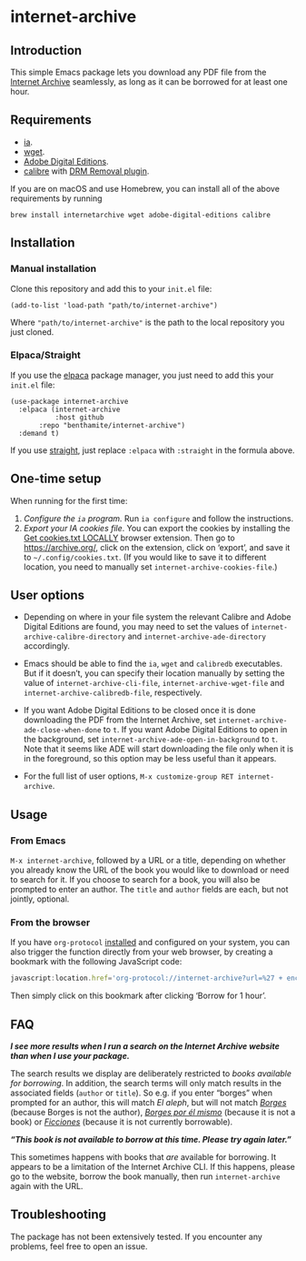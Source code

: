 # internet-archive

## Introduction

This simple Emacs package lets you download any PDF file from the [Internet Archive](https://archive.org/) seamlessly, as long as it can be borrowed for at least one hour.

## Requirements

- [ia](https://archive.org/developers/internetarchive/cli.html).
- [wget](https://www.gnu.org/software/wget/).
- [Adobe Digital Editions](https://www.adobe.com/solutions/ebook/digital-editions.html).
- [calibre](https://calibre-ebook.com/) with [DRM Removal plugin](https://www.epubor.com/calibre-drm-removal-plugins.html).

If you are on macOS and use Homebrew, you can install all of the above requirements by running

```shell
brew install internetarchive wget adobe-digital-editions calibre
```

## Installation

### Manual installation

Clone this repository and add this to your `init.el` file:

``` emacs-lisp
(add-to-list 'load-path "path/to/internet-archive")
```

Where `"path/to/internet-archive"` is the path to the local repository you just cloned.

### Elpaca/Straight

If you use the [elpaca](https://github.com/progfolio/elpaca) package manager, you just need to add this your `init.el` file:

``` emacs-lisp
(use-package internet-archive
  :elpaca (internet-archive
           :host github
	   :repo "benthamite/internet-archive")
  :demand t)
```

If you use [straight](https://github.com/radian-software/straight.el), just replace `:elpaca` with `:straight` in the formula above.

## One-time setup

When running for the first time:

1. *Configure the `ia` program.* Run `ia configure` and follow the instructions.
2. *Export your IA cookies file*. You can export the cookies by installing the [Get cookies.txt LOCALLY](https://github.com/kairi003/Get-cookies.txt-LOCALLY) browser extension. Then go to https://archive.org/, click on the extension, click on ‘export’, and save it to `~/.config/cookies.txt`. (If you would like to save it to different location, you need to manually set `internet-archive-cookies-file`.)

## User options

- Depending on where in your file system the relevant Calibre and Adobe Digital Editions are found, you may need to set the values of `internet-archive-calibre-directory` and `internet-archive-ade-directory` accordingly.

- Emacs should be able to find the `ia`, `wget` and `calibredb` executables. But if it doesn’t, you can specify their location manually by setting the value of `internet-archive-cli-file`, `internet-archive-wget-file` and `internet-archive-calibredb-file`, respectively.

- If you want Adobe Digital Editions to be closed once it is done downloading the PDF from the Internet Archive, set `internet-archive-ade-close-when-done` to `t`.  If you want Adobe Digital Editions to open in the background, set `internet-archive-ade-open-in-background` to `t`. Note that it seems like ADE will start downloading the file only when
it is in the foreground, so this option may be less useful than it appears.

- For the full list of user options, `M-x customize-group RET internet-archive`.

## Usage

### From Emacs

`M-x internet-archive`, followed by a URL or a title, depending on whether you already know the URL of the book you would like to download or need to search for it. If you choose to search for a book, you will also be prompted to enter an author. The `title` and `author` fields are each, but not jointly, optional.

### From the browser 

If you have `org-protocol` [installed](https://www.orgroam.com/manual.html#Installation-_00281_0029) and configured on your system, you can also trigger the function directly from your web browser, by creating a bookmark with the following JavaScript code:

``` javascript
javascript:location.href='org-protocol://internet-archive?url=%27 + encodeURIComponent(location.href);
```

Then simply click on this bookmark after clicking ‘Borrow for 1 hour’.

## FAQ

***I see more results when I run a search on the Internet Archive website than when I use your package.***

The search results we display are deliberately restricted to *books available for borrowing*. In addition, the search terms will only match results in the associated fields (`author` or `title`). So e.g. if you enter “borges” when prompted for an author, this will match *El aleph*, but will not match *[Borges](https://archive.org/details/borges-adolfo-bioy-casares)* (because Borges is not the author), *[Borges por él mismo](https://archive.org/details/cd_jorge-luis-borges-lee-sus-poemas_jorge-luis-borges)* (because it is not a book) or *[Ficciones](https://archive.org/details/obrascompletas0000borg)* (because it is not currently borrowable).

***“This book is not available to borrow at this time. Please try again later.”***

This sometimes happens with books that *are* available for borrowing. It appears to be a limitation of the Internet Archive CLI. If this happens, please go to the website, borrow the book manually, then run `internet-archive` again with the URL.

## Troubleshooting

The package has not been extensively tested. If you encounter any problems, feel free to open an issue.
